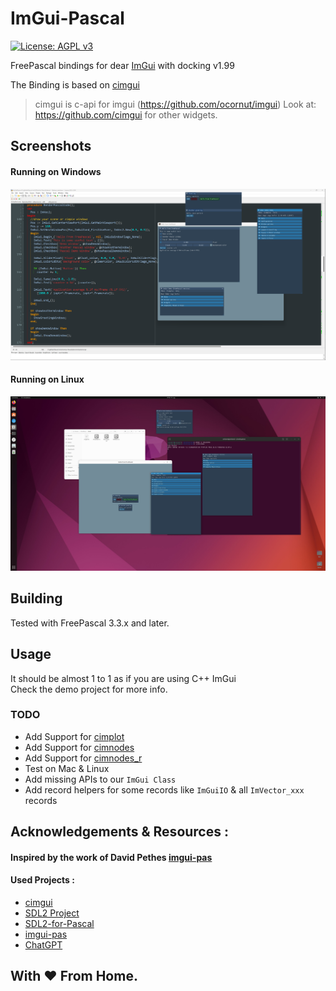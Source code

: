 # ImGui-Pascal
[![License: AGPL v3](https://img.shields.io/badge/License-AGPL%20v3-blue.svg)](https://www.gnu.org/licenses/agpl-3.0)

FreePascal bindings for dear [ImGui](https://github.com/ocornut/imgui) with docking v1.99

The Binding is based on [cimgui](https://github.com/cimgui/cimgui)
> cimgui is c-api for imgui (https://github.com/ocornut/imgui) Look at: https://github.com/cimgui for other widgets.

## Screenshots

#### Running on Windows

<img src="screenshots/windows.png">
<br>

#### Running on Linux
<img src="screenshots/linux.jpg">

## Building
Tested with FreePascal 3.3.x and later.

## Usage
It should be almost 1 to 1 as if you are using C++ ImGui <br> 
Check the demo project for more info.

### TODO
- Add Support for [cimplot](https://github.com/cimgui/cimplot)
- Add Support for [cimnodes](https://github.com/cimgui/cimnodes)
- Add Support for [cimnodes_r](https://github.com/cimgui/cimnodes_r)
- Test on Mac & Linux
- Add missing APIs to our `ImGui Class`
- Add record helpers for some records like `ImGuiIO` & all `ImVector_xxx` records



## Acknowledgements & Resources :

#### Inspired by the work of David Pethes [imgui-pas](https://github.com/dpethes/imgui-pas) 


#### Used Projects :
- [cimgui](https://github.com/cimgui/cimgui)
- [SDL2 Project](https://github.com/libsdl-org/SDL/tree/SDL2)
- [SDL2-for-Pascal](https://github.com/PascalGameDevelopment/SDL2-for-Pascal)
- [imgui-pas](https://github.com/dpethes/imgui-pas)
- [ChatGPT](https://chat.openai.com)

## With ❤️ From Home.